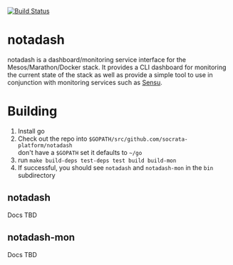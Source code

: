 [![Build Status](https://travis-ci.org/socrata-platform/notadash.svg?branch=master)](https://travis-ci.org/socrata-platform/notadash)

# notadash

notadash is a dashboard/monitoring service interface for the Mesos/Marathon/Docker stack.  It provides a CLI dashboard
for monitoring the current state of the stack as well as provide a simple tool to use in conjunction with monitoring services
such as [Sensu](http://sensuapp.org/).

# Building

1. Install go
1. Check out the repo into `$GOPATH/src/github.com/socrata-platform/notadash`  
don't have a `$GOPATH` set it defaults to `~/go`
1. run `make build-deps test-deps test build build-mon`
1. If successful, you should see `notadash` and `notadash-mon` in the `bin` subdirectory

## notadash

Docs TBD

## notadash-mon

Docs TBD
